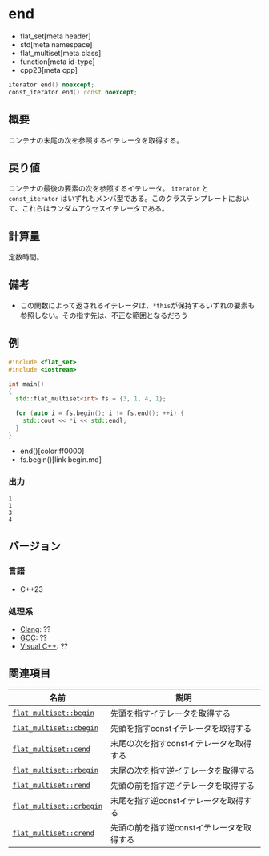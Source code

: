# end
* flat_set[meta header]
* std[meta namespace]
* flat_multiset[meta class]
* function[meta id-type]
* cpp23[meta cpp]

```cpp
iterator end() noexcept;
const_iterator end() const noexcept;
```

## 概要
コンテナの末尾の次を参照するイテレータを取得する。


## 戻り値
コンテナの最後の要素の次を参照するイテレータ。 
`iterator` と `const_iterator` はいずれもメンバ型である。このクラステンプレートにおいて、これらはランダムアクセスイテレータである。


## 計算量
定数時間。


## 備考
- この関数によって返されるイテレータは、`*this`が保持するいずれの要素も参照しない。その指す先は、不正な範囲となるだろう


## 例
```cpp example
#include <flat_set>
#include <iostream>

int main()
{
  std::flat_multiset<int> fs = {3, 1, 4, 1};

  for (auto i = fs.begin(); i != fs.end(); ++i) {
    std::cout << *i << std::endl;
  }
}
```
* end()[color ff0000]
* fs.begin()[link begin.md]

### 出力
```
1
1
3
4
```

## バージョン
### 言語
- C++23

### 処理系
- [Clang](/implementation.md#clang): ??
- [GCC](/implementation.md#gcc): ??
- [Visual C++](/implementation.md#visual_cpp): ??


## 関連項目

| 名前 | 説明 |
|-----------------------------------|-----------------------------|
| [`flat_multiset::begin`](begin.md)     | 先頭を指すイテレータを取得する |
| [`flat_multiset::cbegin`](cbegin.md)   | 先頭を指すconstイテレータを取得する |
| [`flat_multiset::cend`](cend.md)       | 末尾の次を指すconstイテレータを取得する |
| [`flat_multiset::rbegin`](rbegin.md)   | 末尾の次を指す逆イテレータを取得する |
| [`flat_multiset::rend`](rend.md)       | 先頭の前を指す逆イテレータを取得する |
| [`flat_multiset::crbegin`](crbegin.md) | 末尾を指す逆constイテレータを取得する |
| [`flat_multiset::crend`](crend.md)     | 先頭の前を指す逆constイテレータを取得する |
